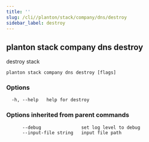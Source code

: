 ```yaml
---
title: ''
slug: /cli//planton/stack/company/dns/destroy
sidebar_label: destroy
---
```

## planton stack company dns destroy

destroy stack

```
planton stack company dns destroy [flags]
```

### Options

```
  -h, --help   help for destroy
```

### Options inherited from parent commands

```
      --debug               set log level to debug
      --input-file string   input file path
```

